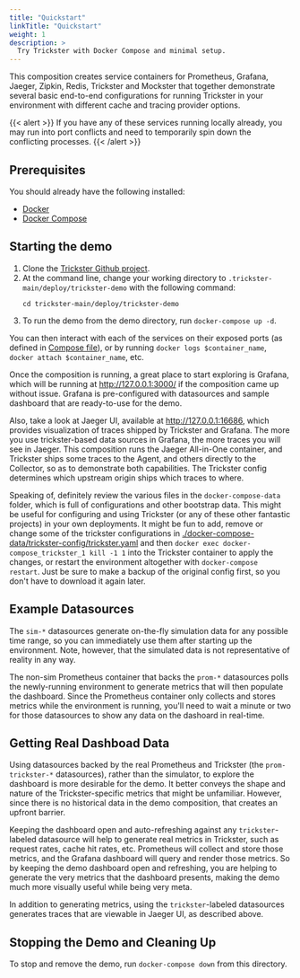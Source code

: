 ```yaml
---
title: "Quickstart"
linkTitle: "Quickstart"
weight: 1
description: >
  Try Trickster with Docker Compose and minimal setup.
---
```


<!-- from https://github.com/trickstercache/trickster/blob/main/examples/docker-compose/README.md -->

This composition creates service containers for Prometheus, Grafana, Jaeger, Zipkin, Redis, Trickster and Mockster that together demonstrate several basic end-to-end configurations for running Trickster in your environment with different cache and tracing provider options. 

{{< alert >}}
If you have any of these services running locally already, you may run into port conflicts and need to temporarily spin down the conflicting processes.
{{< /alert >}}

## Prerequisites

You should already have the following installed:

* [Docker](https://docs.docker.com/get-docker/)
* [Docker Compose](https://docs.docker.com/compose/install/)

## Starting the demo

1. Clone the [Trickster Github project](https://github.com/trickstercache/trickster). 
1. At the command line, change your working directory to `.trickster-main/deploy/trickster-demo` with the following command:
    ```
    cd trickster-main/deploy/trickster-demo
    ```
1. To run the demo from the demo directory, run `docker-compose up -d`.

You can then interact with each of the services on their exposed ports (as defined in [Compose file](https://github.com/trickstercache/trickster/blob/main/examples/docker-compose/docker-compose.yml)), or by running `docker logs $container_name`, `docker attach $container_name`, etc.

Once the composition is running, a great place to start exploring is Grafana, which will be running at <http://127.0.0.1:3000/> if the composition came up without issue. Grafana is pre-configured with datasources and sample dashboard that are ready-to-use for the demo.

Also, take a look at Jaeger UI, available at <http://127.0.0.1:16686>, which provides visualization of traces shipped by Trickster and Grafana. The more you use trickster-based data sources in Grafana, the more traces you will see in Jaeger. This composition runs the Jaeger All-in-One container, and Trickster ships some traces to the Agent, and others directly to the Collector, so as to demonstrate both capabilities. The Trickster config determines which upstream origin ships which traces to where.

Speaking of, definitely review the various files in the `docker-compose-data` folder, which is full of configurations and other bootstrap data. This might be useful for configuring and using Trickster (or any of these other fantastic projects) in your own deployments. It might be fun to add, remove or change some of the trickster configurations in [./docker-compose-data/trickster-config/trickster.yaml](https://github.com/trickstercache/trickster/blob/main/examples/docker-compose/docker-compose-data/trickster-config/trickster.yaml) and then `docker exec docker-compose_trickster_1 kill -1 1` into the Trickster container to apply the changes, or restart the environment altogether with `docker-compose restart`. Just be sure to make a backup of the original config first, so you don't have to download it again later.

## Example Datasources

The `sim-*` datasources generate on-the-fly simulation data for any possible time range, so you can immediately use them after starting up the environment. Note, however, that the simulated data is not representative of reality in any way.

The non-sim Prometheus container that backs the `prom-*` datasources polls the newly-running environment to generate metrics that will then populate the dashboard. Since the Prometheus container only collects and stores metrics while the environment is running, you'll need to wait a minute or two for those datasources to show any data on the dashoard in real-time.

## Getting Real Dashboad Data

Using datasources backed by the real Prometheus and Trickster (the `prom-trickster-*` datasources), rather than the simulator, to explore the dashboard is more desirable for the demo. It better conveys the shape and nature of the Trickster-specific metrics that might be unfamiliar. However, since there is no historical data in the demo composition, that creates an upfront barrier.

Keeping the dashboard open and auto-refreshing against any `trickster`-labeled datasource will help to generate real metrics in Trickster, such as request rates, cache hit rates, etc. Prometheus will collect and store those metrics, and the Grafana dashboard will query and render those metrics. So by keeping the demo dashboard open and refreshing, you are helping to generate the very metrics that the dashboard presents, making the demo much more visually useful while being very meta.

In addition to generating metrics, using the `trickster`-labeled datasources generates traces that are viewable in Jaeger UI, as described above.

## Stopping the Demo and Cleaning Up

To stop and remove the demo, run `docker-compose down` from this directory.